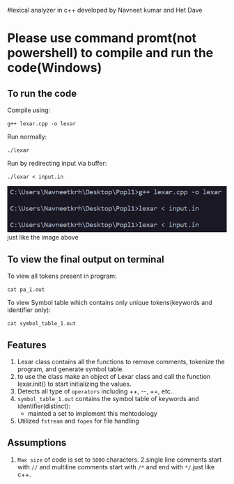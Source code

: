 
#lexical analyzer in c++ developed by Navneet kumar and Het Dave
# Please use command promt(not powershell) to compile and run the code(Windows)

## To run the code
Compile using:
```
g++ lexar.cpp -o lexar
```
Run normally:
```
./lexar
```
Run by redirecting input via buffer:

```
./lexar < input.in
```
![Alt text](image.png)
just like the image above

## To view the final output on terminal
To view all tokens present in program:
```
cat pa_1.out
```

To view Symbol table which contains only unique tokens(keywords and identifier only):
```
cat symbol_table_1.out
```


## Features
1. Lexar class contains all the functions to remove comments, tokenize the program, and generate symbol table.
2. to use the class make an object of Lexar class and call the function lexar.init() to start initializing the values.
3. Detects all type of `operators` including ++, --, +=, etc..
4. `symbol_table_1.out` contains the symbol table of keywords and identifier(distinct):
	* mainted a set to implement this mehtodology
5. Utilized `fstream` and `fopen` for file handling

## Assumptions
1. `Max size` of code is set to `5000` characters.
2.single line comments start with `//` and multiline comments start with `/*` and end with `*/`.just like c++.


